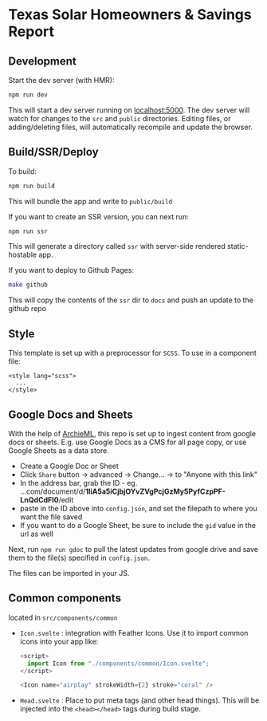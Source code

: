 # Texas Solar Homeowners & Savings Report

## Development

Start the dev server (with HMR):

```bash
npm run dev
```

This will start a dev server running on [localhost:5000](http://localhost:5000). The dev server will watch for changes to the `src` and `public` directories. Editing files, or adding/deleting files, will automatically recompile and update the browser.

## Build/SSR/Deploy

To build:

```bash
npm run build
```

This will bundle the app and write to `public/build`

If you want to create an SSR version, you can next run:

```bash
npm run ssr
```

This will generate a directory called `ssr` with server-side rendered static-hostable app.

If you want to deploy to Github Pages:

```bash
make github
```

This will copy the contents of the `ssr` dir to `docs` and push an update to the github repo

## Style

This template is set up with a preprocessor for `SCSS`. To use in a component file:

```
<style lang="scss">
  ...
</style>

```

## Google Docs and Sheets

With the help of [ArchieML](http://archieml.org/), this repo is set up to ingest content from google docs or sheets. E.g. use Google Docs as a CMS for all page copy, or use Google Sheets as a data store.

- Create a Google Doc or Sheet
- Click `Share` button -> advanced -> Change... -> to "Anyone with this link"
- In the address bar, grab the ID - eg. ...com/document/d/**1IiA5a5iCjbjOYvZVgPcjGzMy5PyfCzpPF-LnQdCdFI0**/edit
- paste in the ID above into `config.json`, and set the filepath to where you want the file saved
- If you want to do a Google Sheet, be sure to include the `gid` value in the url as well

Next, run `npm run gdoc` to pull the latest updates from google drive and save them to the file(s) specified in `config.json`.

The files can be imported in your JS.

## Common components

located in `src/components/common`

- `Icon.svelte` : integration with Feather Icons. Use it to import common icons into your app like:

  ```javascript
  <script>
    import Icon from "./components/common/Icon.svelte";
  </script>

  <Icon name="airplay" strokeWidth={2} stroke="coral" />
  ```

- `Head.svelte` : Place to put meta tags (and other head things). This will be injected into the `<head></head>` tags during build stage.
